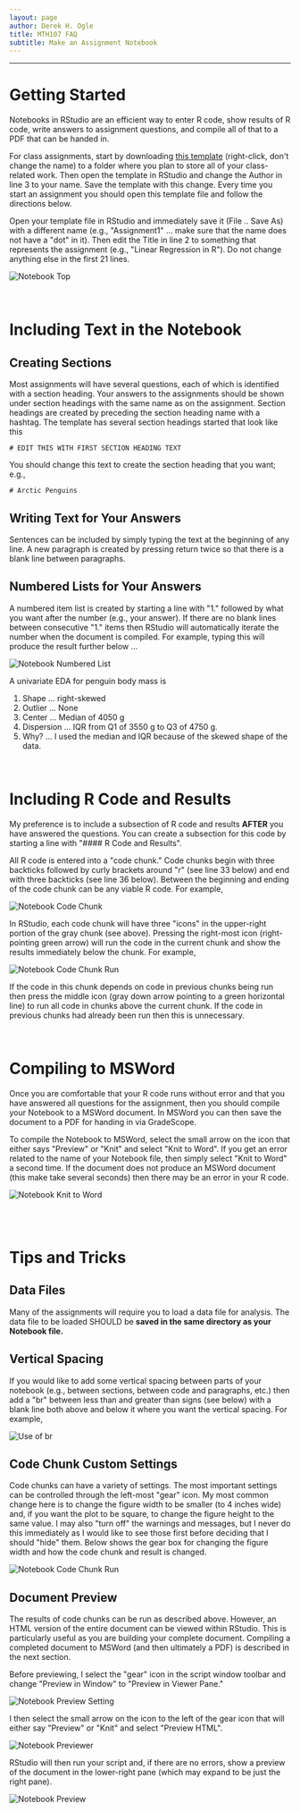 ```yaml
---
layout: page
author: Derek H. Ogle
title: MTH107 FAQ
subtitle: Make an Assignment Notebook
---
```


----

# Getting Started
Notebooks in RStudio are an efficient way to enter R code, show results of R code, write answers to assignment questions, and compile all of that to a PDF that can be handed in.

For class assignments, start by downloading [this template](https://raw.githubusercontent.com/droglenc/NCMTH107/gh-pages/resources/FAQs/R%20Assignment%20Template.Rmd) (right-click, don't change the name) to a folder where you plan to store all of your class-related work. Then open the template in RStudio and change the Author in line 3 to your name. Save the template with this change. Every time you start an assignment you should open this template file and follow the directions below.

Open your template file in RStudio and immediately save it (File .. Save As) with a different name (e.g., "Assignment1" ... make sure that the name does not have a "dot" in it). Then edit the Title in line 2 to something that represents the assignment (e.g., "Linear Regression in R"). Do not change anything else in the first 21 lines.

![Notebook Top](Figs/Notebook_TopLines.JPG)

<br>

# Including Text in the Notebook
## Creating Sections
Most assignments will have several questions, each of which is identified with a section heading. Your answers to the assignments should be shown under section headings with the same name as on the assignment. Section headings are created by preceding the section heading name with a hashtag. The template has several section headings started that look like this

```
# EDIT THIS WITH FIRST SECTION HEADING TEXT
```

You should change this text to create the section heading that you want; e.g., 

```
# Arctic Penguins
```

## Writing Text for Your Answers
Sentences can be included by simply typing the text at the beginning of any line. A new paragraph is created by pressing return twice so that there is a blank line between paragraphs.

## Numbered Lists for Your Answers
A numbered item list is created by starting a line with "1." followed by what you want after the number (e.g., your answer). If there are no blank lines between consecutive "1." items then RStudio will automatically iterate the number when the document is compiled. For example, typing this will produce the result further below ...

![Notebook Numbered List](Figs/Notebook_NumberedList.JPG)

A univariate EDA for penguin body mass is

1. Shape ... right-skewed
1. Outlier ... None
1. Center ... Median of 4050 g
1. Dispersion ... IQR from Q1 of 3550 g to Q3 of 4750 g.
1. Why? ... I used the median and IQR because of the skewed shape of the data.

<br>

# Including R Code and Results
My preference is to include a subsection of R code and results **AFTER** you have answered the questions. You can create a subsection for this code by starting a line with "#### R Code and Results".

All R code is entered into a "code chunk." Code chunks begin with three backticks followed by curly brackets around "r" (see line 33 below) and end with three backticks (see line 36 below). Between the beginning and ending of the code chunk can be any viable R code. For example,

![Notebook Code Chunk](Figs/Notebook_Code1.JPG)

In RStudio, each code chunk will have three "icons" in the upper-right portion of the gray chunk (see above). Pressing the right-most icon (right-pointing green arrow) will run the code in the current chunk and show the results immediately below the chunk. For example,

![Notebook Code Chunk Run](Figs/Notebook_Code1Run.JPG)

If the code in this chunk depends on code in previous chunks being run then press the middle icon (gray down arrow pointing to a green horizontal line) to run all code in chunks above the current chunk. If the code in previous chunks had already been run then this is unnecessary.

<br>

# Compiling to MSWord
Once you are comfortable that your R code runs without error and that you have answered all questions for the assignment, then you should compile your Notebook to a MSWord document. In MSWord you can then save the document to a PDF for handing in via GradeScope.

To compile the Notebook to MSWord, select the small arrow on the icon that either says "Preview" or "Knit" and select "Knit to Word". If you get an error related to the name of your Notebook file, then simply select "Knit to Word" a second time. If the document does not produce an MSWord document (this make take several seconds) then there may be an error in your R code.

![Notebook Knit to Word](Figs/Notebook_KnitWord.JPG)

<br>
<br>

# Tips and Tricks
## Data Files
Many of the assignments will require you to load a data file for analysis. The data file to be loaded SHOULD be **saved in the same directory as your Notebook file.**

## Vertical Spacing
If you would like to add some vertical spacing between parts of your notebook (e.g., between sections, between code and paragraphs, etc.) then add a "br" between less than and greater than signs (see below) with a blank line both above and below it where you want the vertical spacing. For example,

![Use of br](Figs/Notebook_UseOfBR.JPG)

## Code Chunk Custom Settings
Code chunks can have a variety of settings. The most important settings can be controlled through the left-most "gear" icon. My most common change here is to change the figure width to be smaller (to 4 inches wide) and, if you want the plot to be square, to change the figure height to the same value. I may also "turn off" the warnings and messages, but I never do this immediately as I would like to see those first before deciding that I should "hide" them. Below shows the gear box for changing the figure width and how the code chunk and result is changed.

![Notebook Code Chunk Run](Figs/Notebook_Code2Run.JPG)

## Document Preview
The results of code chunks can be run as described above. However, an HTML version of the entire document can be viewed within RStudio. This is particularly useful as you are building your complete document. Compiling a completed document to MSWord (and then ultimately a PDF) is described in the next section.

Before previewing, I select the "gear" icon in the script window toolbar and change "Preview in Window" to "Preview in Viewer Pane."

![Notebook Preview Setting](Figs/Notebook_PreviewSetting.JPG)

I then select the small arrow on the icon to the left of the gear icon that will either say "Preview" or "Knit" and select "Preview HTML".

![Notebook Previewer](Figs/Notebook_Previewer.JPG)

RStudio will then run your script and, if there are no errors, show a preview of the document in the lower-right pane (which may expand to be just the right pane).

![Notebook Preview](Figs/Notebook_Preview.JPG)
